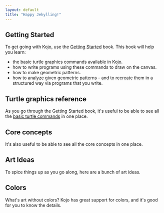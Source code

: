 ```yaml
---
layout: default
title: "Happy Jekylling!"
---
```


## Getting Started

To get going with Kojo, use the [Getting Started](http://wiki.kogics.net/kojo-codeactive-books#getting-started) book.
This book will help you learn:
* the basic turtle graphics commands available in Kojo.
* how to write programs using these commands to draw on the canvas.
* how to make geometric patterns.
* how to analyze given geometric patterns - and to recreate them in a structured way via programs that you write.

## Turtle graphics reference
As you go through the Getting Started book, it's useful to be able to see all the [basic turtle commands](reference/turtle.md) in one place.

## Core concepts
It's also useful to be able to see all the core concepts in one place.

## Art Ideas
To spice things up as you go along, here are a bunch of art ideas.

## Colors
What's art without colors? Kojo has great support for colors, and it's good for you to know the details.


